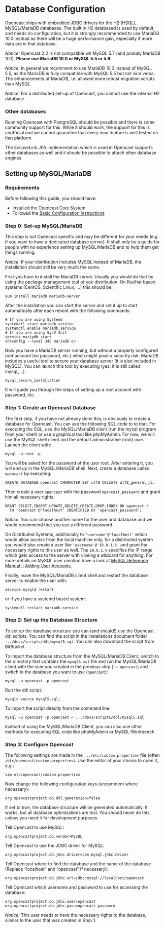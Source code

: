 Database Configuration
======================

Opencast ships with embedded JDBC drivers for the H2 (HSQL), MySQL/MariaDB databases. The built in H2 databased is used
by default, and needs no configuration, but it is strongly recommended to use MariaDB 10.0 instead as there will be a
huge performance gain, especially if more data are in that database.

*Notice:* Opencast 2.2 is not compatible wit MySQL 5.7 (and probaly MariaDB 10.1). **Please use MariaDB 10.0 or MySQL 5.5 or 5.6.**

*Notice:* In general we recomment to use MariaDB 10.0 instead of MySQL 5.5, as the MariaDB is fully compatible with MySQL 5.5 but not vice versa. The enhancements of MariaDB, i.e. allowed more robust migration scripts than MySQL.

*Notice:* For a distributed set-up of Opencast, you cannot use the internal H2 database.


### Other databases

Running Opencast with PostgreSQL should be possible and there is some community support for this. While it should work,
the support for this is unofficial and we cannot guarantee that every new feature is well tested on that platform.

The EclipseLink JPA implementation which is used in Opencast supports other databases as well and it should be
possible to attach other database engines.

Setting up MySQL/MariaDB
------------------------

### Requirements

Before following this guide, you should have:

 - Installed the Opencast Core System
 - Followed the [Basic Configuration instructions](basic.md)


### Step 0: Set-up MySQL/MariaDB

This step is not Opencast specific and may be different for your needs (e.g.  if you want to have a dedicated database
server). It shall only be a guide for people with no experience setting up MySQL/MariaDB and to help them get things
running.

*Notice:* If your distribution includes MySQL instead of MariaDB, the installation should still be very much the
same.

First you have to install the MariaDB server. Usually you would do that by using the package management tool of you
distribution. On RedHat based systems (CentOS, Scientific Linux, …) this should be:

    yum install mariadb mariadb-server

After the installation you can start the server and set it up to start automatically after each reboot with the
following commands:

    # If you are using Systemd
    systemctl start mariadb.service
    systemctl enable mariadb.service
    # If you are using SysV-Init
    service mariadb start
    chkconfig --level 345 mariadb on

Now you have a MariaDB server running, but without a properly configured root account (no password, etc.) which might 
pose a security risk. MariaDB includes a useful tool to secure your database server (it is also included in MySQL).
You can launch this tool by executing (yes, it is still called mysql_…):

    mysql_secure_installation

It will guide you through the steps of setting up a root account with password, etc.


### Step 1: Create an Opencast Database

The first step, if you have not already done this, is obviously to create a database for Opencast. You can use the
following SQL code to to that. For executing the SQL, use the MySQL/MariaDB client (run the mysql program from your
shell) or use a graphical tool like phpMyAdmin. For now, we will use the MySQL shell client and the default
administrative (root) user. Launch the client with:

    mysql -u root -p

You will be asked for the password of the user root. After entering it, you will end up in the MySQL/MariaDB shell.
Next, create a database called `opencast` by executing:

    CREATE DATABASE opencast CHARACTER SET utf8 COLLATE utf8_general_ci;

Then create a user `opencast` with the password `opencast_password` and grant him all necessary rights:

    GRANT SELECT,INSERT,UPDATE,DELETE,CREATE,DROP,INDEX ON opencast.*
      TO 'opencast'@'localhost' IDENTIFIED BY 'opencast_password';

*Notice:* You can choose another name for the user and database and we would recommend that you use a different password.


On Distributed Systems, additionally to `'username'@'localhost'` which would allow access from the local machine only,
for a distributed system you would also create a user like `'username'@'10.0.1.%'` and grant the necessary rights to
this user as well. The `10.0.1.%` specifies the IP range which gets access to the server with `%` being a wildcard for
anything.  For more details on MySQL user creation have a look at [MySQL Reference Manual :: Adding User Accounts](http://mysql.com/doc/en/adding-users.html).

Finally, leave the MySQL/MariaDB client shell and restart the database server to enable the user with:

    service mysqld restart

or if you have a systemd based system:

    systemctl restart mariadb.service


### Step 2: Set up the Database Structure

To set up the database structure you can (and should!) use the Opencast ddl scripts. You can find the script in the 
installations document folder `.../docs/scripts/ddl/mysql5.sql`. You can also download the script from BitBucket.

To import the database structure from the MySQL/MariaDB Client, switch to the directory that contains the `mysql5.sql` 
file and run the MySQL/MariaDB client with the user you created in the previous step (`-u opencast`) and switch to 
the database you want to use (`opencast`):

    mysql -u opencast -p opencast

Run the ddl script:

    mysql> source mysql5.sql;

To import the script directly from the command line:

    mysql -u opencast -p opencast < .../docs/scripts/ddl/mysql5.sql

Instead of using the MySQL/MariaDB Client, you can also use other methods for executing SQL code like phpMyAdmin or 
MySQL-Workbench.

### Step 3: Configure Opencast

The following settings are made in the `.../etc/custom.properties` file (often `/etc/opencast/custom.properties`). 
Use the editor of your choice to open it, e.g.:

    vim etc/opencast/custom.properties

Now change the following configuration keys (uncomment where necessary):

    org.opencastproject.db.ddl.generation=false

If set to true, the database structure will be generated automatically. It works, but all database optimizations are
lost. You should never do this, unless you need it for development purposes.

Tell Opencast to use MySQL:

    org.opencastproject.db.vendor=MySQL

Tell Opencast to use the JDBC driver for MySQL:

    org.opencastproject.db.jdbc.driver=com.mysql.jdbc.Driver

Tell Opencast where to find the database and the name of the database (Replace “localhost” and “opencast” if necessary):

    org.opencastproject.db.jdbc.url=jdbc:mysql://localhost/opencast

Tell Opencast which username and password to use for accessing the database:

    org.opencastproject.db.jdbc.user=opencast
    org.opencastproject.db.jdbc.pass=opencast_password

*Notice:* This user needs to have the necessary rights to the database, similar to the user that was created in Step 1.
